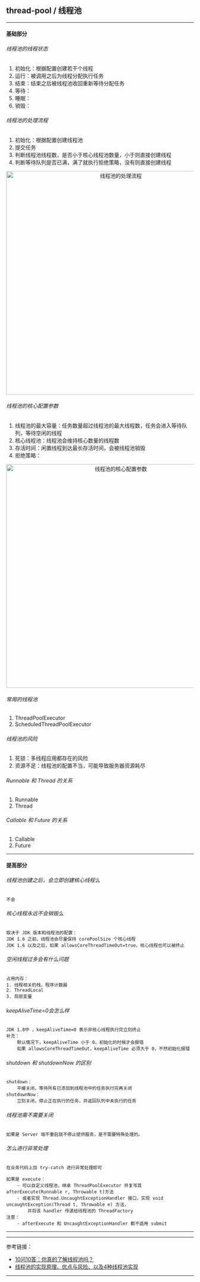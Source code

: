 ## thread-pool / 线程池

---

#### 基础部分

###### 线程池的线程状态

1. 初始化：根据配置创建若干个线程
2. 运行：被调用之后为线程分配执行任务
3. 结束：结束之后被线程池收回重新等待分配任务
4. 等待：
5. 睡眠：
6. 销毁：

###### 线程池的处理流程

1. 初始化：根据配置创建线程池
2. 提交任务
3. 判断线程池线程数，是否小于核心线程池数量，小于则直接创建线程
4. 判断等待队列是否已满，满了就执行拒绝策略，没有则直接创建线程

<div align="center">
<img width="600" alt="线程池的处理流程" src="https://github.com/bourneo/self-cultivation-of-a-software-engineer/blob/master/7_image/java/thread-pool-process.png"/></div>

###### 线程池的核心配置参数

1. 线程池的最大容量：任务数量超过线程池的最大线程数，任务会进入等待队列，等待空闲的线程
2. 核心线程池：线程池会维持核心数量的线程数
3. 存活时间：闲置线程到达最长存活时间，会被线程池销毁
4. 拒绝策略：

<div align="center">
<img width="600"  alt="线程池的核心配置参数" src="https://github.com/bourneo/self-cultivation-of-a-software-engineer/blob/master/7_image/java/thread-pool-config.png"/></div>

###### 常用的线程池

1. ThreadPoolExecutor
2. ScheduledThreadPoolExecutor

###### 线程池的风险

1. 死锁：多线程应用都存在的风险
2. 资源不足：线程池的配置不当，可能导致服务器资源耗尽

###### Runnable 和 Thread 的关系

1. Runnable
2. Thread

###### Callable 和 Future 的关系

1. Callable
2. Future

---

#### 提高部分

###### 线程池创建之后，会立即创建核心线程么

    不会

###### 核心线程永远不会销毁么

    取决于 JDK 版本和线程池的配置：
    JDK 1.6 之前，线程池会尽量保持 corePoolSize 个核心线程
    JDK 1.6 以及之后，如果 allowsCoreThreadTimeOut=true，核心线程也可以被终止

###### 空闲线程过多会有什么问题

    占用内存：
    1. 线程相关的栈，程序计数器
    2. ThreadLocal
    3. 局部变量

###### keepAliveTime=0会怎么样

    JDK 1.8中 ，keepAliveTime=0 表示非核心线程执行完立刻终止
    补充：
        默认情况下，keepAliveTime 小于 0，初始化的时候才会报错
        如果 allowsCoreThreadTimeOut，keepAliveTime 必须大于 0，不然初始化报错

###### shutdown 和 shutdownNow 的区别

    shutdown：
        平缓关闭，等待所有已添加到线程池中的任务执行完再关闭
    shutdownNow：
        立刻关闭，停止正在执行的任务，并返回队列中未执行的任务

###### 线程池需不需要关闭

    如果是 Server 端不重启就不停止提供服务，是不需要特殊处理的。

###### 怎么进行异常处理

    在业务代码上加 try-catch 进行异常处理即可

    如果是 execute：
        - 可以自定义线程池，继承 ThreadPoolExecutor 并复写其 afterExecute(Runnable r, Throwable t)方法
        - 或者实现 Thread.UncaughtExceptionHandler 接口，实现 void uncaughtException(Thread t, Throwable e) 方法，
            并将该 handler 传递给线程池的 ThreadFactory
    注意：
        - afterExecute 和 UncaughtExceptionHandler 都不适用 submit

---





---

参考链接：

- [10问10答：你真的了解线程池吗？](https://developer.aliyun.com/article/784363)
- [线程池的实现原理、优点与风险、以及4种线程池实现](https://mikechen.cc/3199.html)

---

